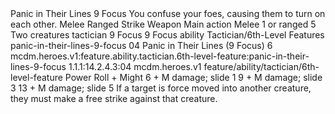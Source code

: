 <ability>
  <name>Panic in Their Lines</name>
  <cost>9 Focus</cost>
  <flavor>You confuse your foes, causing them to turn on each other.</flavor>
  <keywords>
    <keyword>Melee</keyword>
    <keyword>Ranged</keyword>
    <keyword>Strike</keyword>
    <keyword>Weapon</keyword>
  </keywords>
  <type>Main action</type>
  <distance>Melee 1 or ranged 5</distance>
  <target>Two creatures</target>
  <metadata>
    <class>tactician</class>
    <cost>9 Focus</cost>
    <cost_amount>9</cost_amount>
    <cost_resource>Focus</cost_resource>
    <feature_type>ability</feature_type>
    <file_dpath>Tactician/6th-Level Features</file_dpath>
    <item_id>panic-in-their-lines-9-focus</item_id>
    <item_index>04</item_index>
    <item_name>Panic in Their Lines (9 Focus)</item_name>
    <level>6</level>
    <scc>mcdm.heroes.v1:feature.ability.tactician.6th-level-feature:panic-in-their-lines-9-focus</scc>
    <scdc>1.1.1:14.2.4.3:04</scdc>
    <source>mcdm.heroes.v1</source>
    <type>feature/ability/tactician/6th-level-feature</type>
  </metadata>
  <effects>
    <effect type="roll">
      <roll>Power Roll + Might</roll>
      <t1>6 + M damage; slide 1</t1>
      <t2>9 + M damage; slide 3</t2>
      <t3>13 + M damage; slide 5</t3>
    </effect>
    <effect type="mundane">If a target is force moved into another creature, they must make a free strike against that creature.</effect>
  </effects>
</ability>
